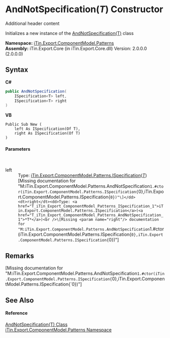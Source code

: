 # AndNotSpecification(*T*) Constructor 
Additional header content 

Initializes a new instance of the <a href="T_iTin_Export_ComponentModel_Patterns_AndNotSpecification_1">AndNotSpecification(T)</a> class

**Namespace:**&nbsp;<a href="N_iTin_Export_ComponentModel_Patterns">iTin.Export.ComponentModel.Patterns</a><br />**Assembly:**&nbsp;iTin.Export.Core (in iTin.Export.Core.dll) Version: 2.0.0.0 (2.0.0.0)

## Syntax

**C#**<br />
``` C#
public AndNotSpecification(
	ISpecification<T> left,
	ISpecification<T> right
)
```

**VB**<br />
``` VB
Public Sub New ( 
	left As ISpecification(Of T),
	right As ISpecification(Of T)
)
```


#### Parameters
&nbsp;<dl><dt>left</dt><dd>Type: <a href="T_iTin_Export_ComponentModel_Patterns_ISpecification_1">iTin.Export.ComponentModel.Patterns.ISpecification</a>(<a href="T_iTin_Export_ComponentModel_Patterns_AndNotSpecification_1">*T*</a>)<br />\[Missing <param name="left"/> documentation for "M:iTin.Export.ComponentModel.Patterns.AndNotSpecification`1.#ctor(iTin.Export.ComponentModel.Patterns.ISpecification{`0},iTin.Export.ComponentModel.Patterns.ISpecification{`0})"\]</dd><dt>right</dt><dd>Type: <a href="T_iTin_Export_ComponentModel_Patterns_ISpecification_1">iTin.Export.ComponentModel.Patterns.ISpecification</a>(<a href="T_iTin_Export_ComponentModel_Patterns_AndNotSpecification_1">*T*</a>)<br />\[Missing <param name="right"/> documentation for "M:iTin.Export.ComponentModel.Patterns.AndNotSpecification`1.#ctor(iTin.Export.ComponentModel.Patterns.ISpecification{`0},iTin.Export.ComponentModel.Patterns.ISpecification{`0})"\]</dd></dl>

## Remarks
\[Missing <remarks> documentation for "M:iTin.Export.ComponentModel.Patterns.AndNotSpecification`1.#ctor(iTin.Export.ComponentModel.Patterns.ISpecification{`0},iTin.Export.ComponentModel.Patterns.ISpecification{`0})"\]

## See Also


#### Reference
<a href="T_iTin_Export_ComponentModel_Patterns_AndNotSpecification_1">AndNotSpecification(T) Class</a><br /><a href="N_iTin_Export_ComponentModel_Patterns">iTin.Export.ComponentModel.Patterns Namespace</a><br />